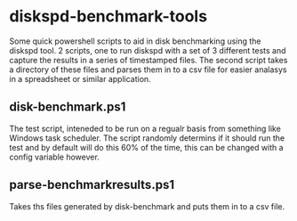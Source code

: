 # diskspd-benchmark-tools
Some quick powershell scripts to aid in disk benchmarking using the diskspd tool.
2 scripts, one to run diskspd with a set of 3 different tests and capture the results in
a series of timestamped files.  The second script takes a directory of these files and
parses them in to a csv file for easier analasys in a spreadsheet or similar application.

## disk-benchmark.ps1
The test script, inteneded to be run on a regualr basis from something like Windows task
scheduler.  The script randomly determins if it should run the test and by default will do
this 60% of the time, this can be changed with a config variable however.

## parse-benchmarkresults.ps1
Takes ths files generated by disk-benchmark and puts them in to a csv file.
